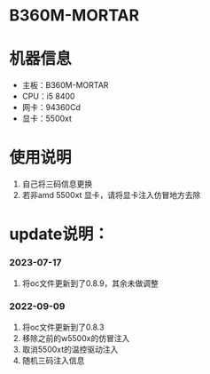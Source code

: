# B360M-MORTAR

# 机器信息 
+ 主板：B360M-MORTAR
+ CPU：i5 8400
+ 网卡：94360Cd
+ 显卡：5500xt

# 使用说明
1. 自己将三码信息更换
2. 若非amd 5500xt 显卡，请将显卡注入仿冒地方去除





# update说明：
### 2023-07-17
1. 将oc文件更新到了0.8.9，其余未做调整


### 2022-09-09 
1. 将oc文件更新到了0.8.3
2. 移除之前的w5500x的仿冒注入
3. 取消5500xt的温控驱动注入
4. 随机三码注入信息
